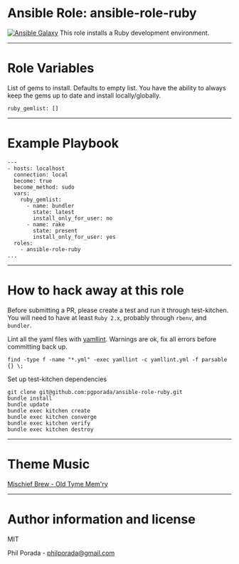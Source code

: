 # Ansible Role: ansible-role-ruby
[![Ansible Galaxy](http://img.shields.io/badge/ansible--galaxy-pgporada.ruby-blue.svg)](https://galaxy.ansible.com/pgporada/ruby/)
This role installs a Ruby development environment.

- - - -
# Role Variables

List of gems to install. Defaults to empty list. You have the ability to always keep the gems up to date and install locally/globally.

    ruby_gemlist: []

- - - -
# Example Playbook

    ---
    - hosts: localhost
      connection: local
      become: true
      become_method: sudo
      vars:
        ruby_gemlist:
          - name: bundler
            state: latest
            install_only_for_user: no
          - name: rake
            state: present
            install_only_for_user: yes
      roles:
        - ansible-role-ruby
    ...

- - - -
# How to hack away at this role
Before submitting a PR, please create a test and run it through test-kitchen. You will need to have at least `Ruby 2.x`, probably through `rbenv`, and `bundler`.

Lint all the yaml files with [yamllint](https://github.com/adrienverge/yamllint). Warnings are ok, fix all errors before committing back up.

    find -type f -name "*.yml" -exec yamllint -c yamllint.yml -f parsable {} \;

Set up test-kitchen dependencies

    git clone git@github.com:pgporada/ansible-role-ruby.git
    bundle install
    bundle update
    bundle exec kitchen create
    bundle exec kitchen converge
    bundle exec kitchen verify
    bundle exec kitchen destroy

- - - -
# Theme Music
[Mischief Brew - Old Tyme Mem'ry](https://www.youtube.com/watch?v=8uziTOL4zOs)

- - - -
# Author information and license

MIT

Phil Porada - philporada@gmail.com
